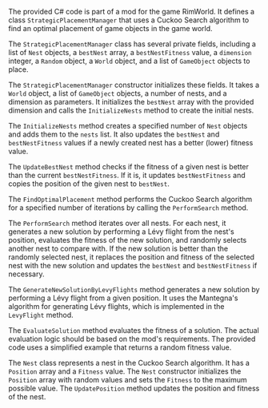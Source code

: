 The provided C# code is part of a mod for the game RimWorld. It defines a class `StrategicPlacementManager` that uses a Cuckoo Search algorithm to find an optimal placement of game objects in the game world. 

The `StrategicPlacementManager` class has several private fields, including a list of `Nest` objects, a `bestNest` array, a `bestNestFitness` value, a `dimension` integer, a `Random` object, a `World` object, and a list of `GameObject` objects to place. 

The `StrategicPlacementManager` constructor initializes these fields. It takes a `World` object, a list of `GameObject` objects, a number of nests, and a dimension as parameters. It initializes the `bestNest` array with the provided dimension and calls the `InitializeNests` method to create the initial nests.

The `InitializeNests` method creates a specified number of `Nest` objects and adds them to the `nests` list. It also updates the `bestNest` and `bestNestFitness` values if a newly created nest has a better (lower) fitness value.

The `UpdateBestNest` method checks if the fitness of a given nest is better than the current `bestNestFitness`. If it is, it updates `bestNestFitness` and copies the position of the given nest to `bestNest`.

The `FindOptimalPlacement` method performs the Cuckoo Search algorithm for a specified number of iterations by calling the `PerformSearch` method.

The `PerformSearch` method iterates over all nests. For each nest, it generates a new solution by performing a Lévy flight from the nest's position, evaluates the fitness of the new solution, and randomly selects another nest to compare with. If the new solution is better than the randomly selected nest, it replaces the position and fitness of the selected nest with the new solution and updates the `bestNest` and `bestNestFitness` if necessary.

The `GenerateNewSolutionByLevyFlights` method generates a new solution by performing a Lévy flight from a given position. It uses the Mantegna's algorithm for generating Lévy flights, which is implemented in the `LevyFlight` method.

The `EvaluateSolution` method evaluates the fitness of a solution. The actual evaluation logic should be based on the mod's requirements. The provided code uses a simplified example that returns a random fitness value.

The `Nest` class represents a nest in the Cuckoo Search algorithm. It has a `Position` array and a `Fitness` value. The `Nest` constructor initializes the `Position` array with random values and sets the `Fitness` to the maximum possible value. The `UpdatePosition` method updates the position and fitness of the nest.
